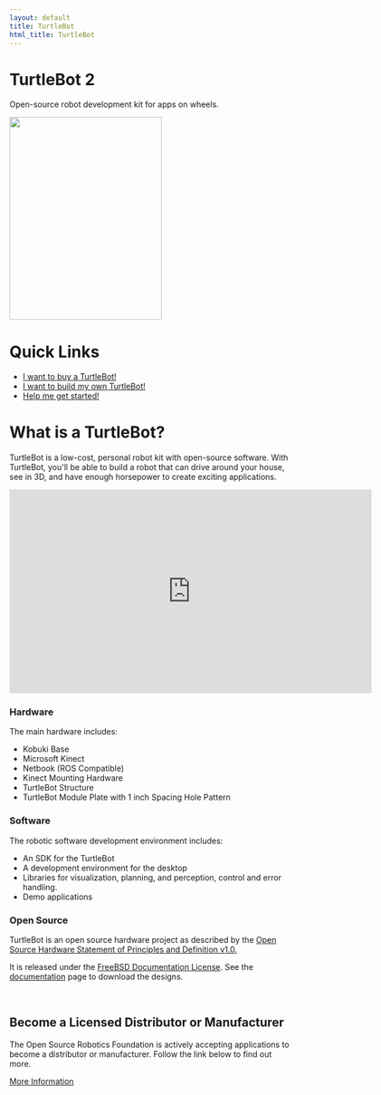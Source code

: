 ```yaml
---
layout: default
title: TurtleBot
html_title: TurtleBot
---
```




# TurtleBot 2
Open-source robot development kit for apps on wheels.

<img id="largeRobot" src="{{ site.baseurl }}/assets/images/turtlebot_2_lg.png" alt="" width="269" height="358" />

# Quick Links
 * [I want to buy a TurtleBot!]({{site.baseurl}}/distributors)
 * [I want to build my own TurtleBot!]({{site.baseurl}}/build)
 * [Help me get started!]({{site.baseurl}}/getting-started)

# What is a TurtleBot?

TurtleBot is a low-cost, personal robot kit with open-source software. With TurtleBot, you'll be able to build a robot that can drive around your house, see in 3D, and have enough horsepower to create exciting applications.

<iframe width="640" height="360" src="https://www.youtube.com/embed/MOEjL8JDvd0?rel=0" frameborder="0" allowfullscreen></iframe>


<div class="columns3container clearfix">
<div id="hardware" class="columns3">
<h3>Hardware</h3>
<p>The main hardware includes:</p>
<ul>
<li>Kobuki Base</li>
<li>Microsoft Kinect</li>
<li>Netbook (ROS Compatible)</li>
<li>Kinect Mounting Hardware</li>
<li>TurtleBot Structure</li>
<li>TurtleBot Module Plate with 1 inch Spacing Hole Pattern</li>
</ul>
</div>
<div id="software" class="columns3">
<h3>Software</h3>
<p>The robotic software development environment includes:</p>
<ul>
<li>An SDK for the TurtleBot</li>
<li>A development environment for the desktop</li>
<li>Libraries for visualization, planning, and perception, control and error handling.</li>
<li>Demo applications</li>
</ul>
</div>
<div id="opensource" class="columns3">
<h3>Open Source</h3>
<p>TurtleBot is an open source hardware project as described by the <a href="http://freedomdefined.org/OSHW">Open Source Hardware Statement of Principles and Definition v1.0.</a></p>
<p>It is released under the <a href="http://www.freebsd.org/copyright/freebsd-doc-license.html">FreeBSD Documentation License</a>.  See the <a href="build.html">documentation</a> page to download the designs. </p>
<p><br /><img src="{{ site.baseurl }}/assets/images/oshw-logo.png" alt="" /></p>
</div>
</div>

## Become a Licensed Distributor or Manufacturer

The Open Source Robotics Foundation is actively accepting applications to become a distributor or manufacturer. Follow the link below to find out more.

[More Information]({{site.baseurl}}/become-distributor)
